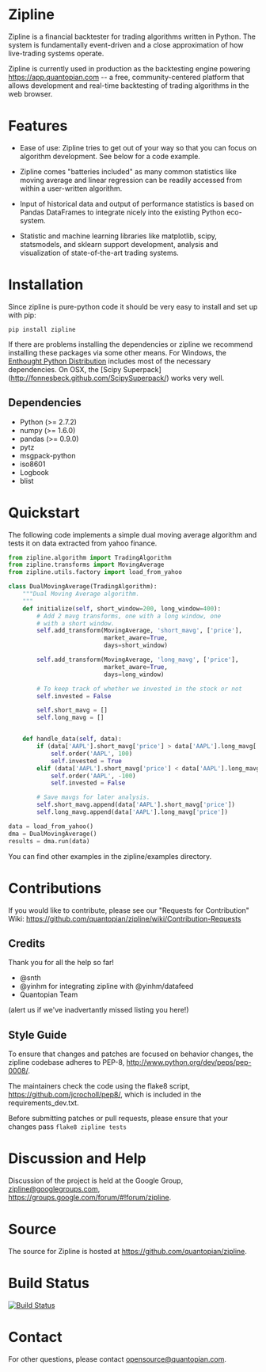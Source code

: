 Zipline
=======

Zipline is a financial backtester for trading algorithms written in
Python. The system is fundamentally event-driven and a close
approximation of how live-trading systems operate.

Zipline is currently used in production as the backtesting engine
powering <https://app.quantopian.com> -- a free, community-centered
platform that allows development and real-time backtesting of trading
algorithms in the web browser.

Features
========

* Ease of use: Zipline tries to get out of your way so that you can
focus on algorithm development. See below for a code example.

* Zipline comes "batteries included" as many common statistics like
moving average and linear regression can be readily accessed from
within a user-written algorithm.

* Input of historical data and output of performance statistics is
based on Pandas DataFrames to integrate nicely into the existing
Python eco-system.

* Statistic and machine learning libraries like matplotlib, scipy,
statsmodels, and sklearn support development, analysis and
visualization of state-of-the-art trading systems.

Installation
============

Since zipline is pure-python code it should be very easy to install
and set up with pip:

```pip install zipline```

If there are problems installing the dependencies or zipline we
recommend installing these packages via some other means. For Windows,
the [Enthought Python Distribution](http://www.enthought.com/products/epd.php)
includes most of the necessary dependencies. On OSX, the [Scipy Superpack]
(http://fonnesbeck.github.com/ScipySuperpack/) works very well.

Dependencies
------------

* Python (>= 2.7.2)
* numpy (>= 1.6.0)
* pandas (>= 0.9.0)
* pytz
* msgpack-python
* iso8601
* Logbook
* blist

Quickstart
==========

The following code implements a simple dual moving average algorithm
and tests it on data extracted from yahoo finance.

```python
from zipline.algorithm import TradingAlgorithm
from zipline.transforms import MovingAverage
from zipline.utils.factory import load_from_yahoo

class DualMovingAverage(TradingAlgorithm):
    """Dual Moving Average algorithm.
    """
    def initialize(self, short_window=200, long_window=400):
        # Add 2 mavg transforms, one with a long window, one
        # with a short window.
        self.add_transform(MovingAverage, 'short_mavg', ['price'],
                           market_aware=True,
                           days=short_window)

        self.add_transform(MovingAverage, 'long_mavg', ['price'],
                           market_aware=True,
                           days=long_window)

        # To keep track of whether we invested in the stock or not
        self.invested = False

        self.short_mavg = []
        self.long_mavg = []


    def handle_data(self, data):
        if (data['AAPL'].short_mavg['price'] > data['AAPL'].long_mavg['price']) and not self.invested:
            self.order('AAPL', 100)
            self.invested = True
        elif (data['AAPL'].short_mavg['price'] < data['AAPL'].long_mavg['price']) and self.invested:
            self.order('AAPL', -100)
            self.invested = False

        # Save mavgs for later analysis.
        self.short_mavg.append(data['AAPL'].short_mavg['price'])
        self.long_mavg.append(data['AAPL'].long_mavg['price'])

data = load_from_yahoo()
dma = DualMovingAverage()
results = dma.run(data)
```

You can find other examples in the zipline/examples directory.

Contributions
============

If you would like to contribute, please see our "Requests for Contribution" Wiki: https://github.com/quantopian/zipline/wiki/Contribution-Requests

Credits
--------
Thank you for all the help so far!

- @snth
- @yinhm for integrating zipline with @yinhm/datafeed
- Quantopian Team

(alert us if we've inadvertantly missed listing you here!)

Style Guide
------------

To ensure that changes and patches are focused on behavior changes,
the zipline codebase adheres to PEP-8,
<http://www.python.org/dev/peps/pep-0008/>.

The maintainers check the code using the flake8 script,
<https://github.com/jcrocholl/pep8/>, which is included in the
requirements_dev.txt.

Before submitting patches or pull requests, please ensure that your
changes pass ```flake8 zipline tests```

Discussion and Help
===================

Discussion of the project is held at the Google Group,
<zipline@googlegroups.com>,
<https://groups.google.com/forum/#!forum/zipline>.

Source
======

The source for Zipline is hosted at
<https://github.com/quantopian/zipline>.

Build Status
============

[![Build Status](https://travis-ci.org/quantopian/zipline.png)](https://travis-ci.org/quantopian/zipline)

Contact
=======

For other questions, please contact <opensource@quantopian.com>.
